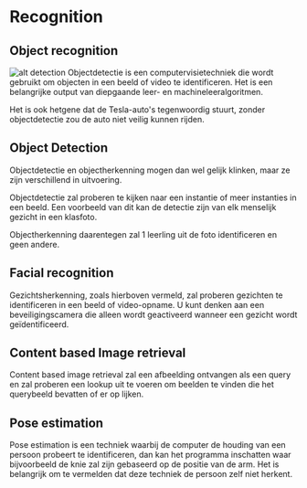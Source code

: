 # Recognition

## Object recognition

![alt detection](https://azati.ai/wp-content/uploads/2020/04/object-detection-800x400-1.jpg " ")
Objectdetectie is een computervisietechniek die wordt gebruikt om objecten in een beeld of video te identificeren.
Het is een belangrijke output van diepgaande leer- en machineleeralgoritmen.

Het is ook hetgene dat de Tesla-auto's tegenwoordig stuurt, zonder objectdetectie zou de
auto niet veilig kunnen rijden.

## Object Detection

Objectdetectie en objectherkenning mogen dan wel gelijk klinken, maar ze zijn verschillend in uitvoering.

Objectdetectie zal proberen te kijken naar een instantie of meer instanties in een beeld. Een voorbeeld van
dit kan de detectie zijn van elk menselijk gezicht in een klasfoto.

Objectherkenning daarentegen zal 1 leerling uit de foto identificeren en 
geen andere.

## Facial recognition

Gezichtsherkenning, zoals hierboven vermeld, zal proberen gezichten te identificeren in een beeld of video-opname.
U kunt denken aan een beveiligingscamera die alleen wordt geactiveerd wanneer een gezicht wordt geïdentificeerd.

## Content based Image retrieval

Content based image retrieval zal een afbeelding ontvangen als een query en zal proberen een lookup uit te voeren om
beelden te vinden die het querybeeld bevatten of er op lijken.

## Pose estimation

Pose estimation is een techniek waarbij de computer de houding van een persoon probeert te identificeren, dan kan het programma inschatten waar bijvoorbeeld de 
knie zal zijn gebaseerd op de positie van de arm.
Het is belangrijk om te vermelden dat deze techniek de persoon zelf niet herkent.